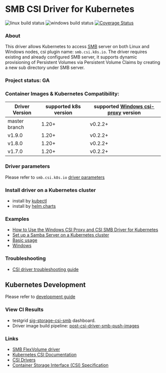 # SMB CSI Driver for Kubernetes
![linux build status](https://github.com/kubernetes-csi/csi-driver-smb/actions/workflows/linux.yaml/badge.svg)
![windows build status](https://github.com/kubernetes-csi/csi-driver-smb/actions/workflows/windows.yaml/badge.svg)
[![Coverage Status](https://coveralls.io/repos/github/kubernetes-csi/csi-driver-smb/badge.svg?branch=master)](https://coveralls.io/github/kubernetes-csi/csi-driver-smb?branch=master)

### About
This driver allows Kubernetes to access [SMB](https://wiki.wireshark.org/SMB) server on both Linux and Windows nodes, csi plugin name: `smb.csi.k8s.io`. The driver requires existing and already configured SMB server, it supports dynamic provisioning of Persistent Volumes via Persistent Volume Claims by creating a new sub directory under SMB server.

### Project status: GA

### Container Images & Kubernetes Compatibility:
|Driver Version | supported k8s version | supported [Windows csi-proxy](https://github.com/kubernetes-csi/csi-proxy) version |
|---------------|-----------------------|-------------------------------------|
|master branch  | 1.20+                 | v0.2.2+                             |
|v1.9.0         | 1.20+                 | v0.2.2+                             |
|v1.8.0         | 1.20+                 | v0.2.2+                             |
|v1.7.0         | 1.20+                 | v0.2.2+                             |

### Driver parameters
Please refer to `smb.csi.k8s.io` [driver parameters](./docs/driver-parameters.md)

### Install driver on a Kubernetes cluster
 - install by [kubectl](./docs/install-smb-csi-driver.md)
 - install by [helm charts](./charts)
 
### Examples
 - [How to Use the Windows CSI Proxy and CSI SMB Driver for Kubernetes](https://www.phillipsj.net/posts/how-to-use-the-windows-csi-proxy-and-csi-smb-driver-for-kubernetes/)
 - [Set up a Samba Server on a Kubernetes cluster](./deploy/example/smb-provisioner/)
 - [Basic usage](./deploy/example/e2e_usage.md)
 - [Windows](./deploy/example/windows)

### Troubleshooting
 - [CSI driver troubleshooting guide](./docs/csi-debug.md) 

## Kubernetes Development
Please refer to [development guide](./docs/csi-dev.md)

### View CI Results
 - testgrid [sig-storage-csi-smb](https://testgrid.k8s.io/sig-storage-csi-other) dashboard.
 - Driver image build pipeline: [post-csi-driver-smb-push-images](https://k8s-testgrid.appspot.com/sig-storage-image-build#post-csi-driver-smb-push-images)

### Links
 - [SMB FlexVolume driver](https://github.com/Azure/kubernetes-volume-drivers/tree/master/flexvolume/smb)
 - [Kubernetes CSI Documentation](https://kubernetes-csi.github.io/docs/)
 - [CSI Drivers](https://github.com/kubernetes-csi/drivers)
 - [Container Storage Interface (CSI) Specification](https://github.com/container-storage-interface/spec)
